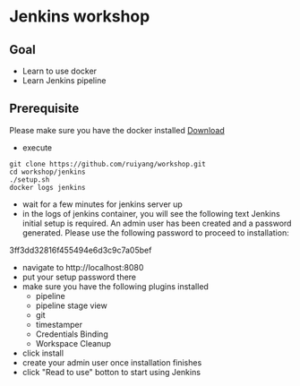 # Jenkins workshop
## Goal
  - Learn to use docker
  - Learn Jenkins pipeline
## Prerequisite
Please make sure you have the docker installed [Download](https://docs.docker.com/docker-for-mac/release-notes/#docker-community-edition-17120-ce-mac55-2018-02-27)
  - execute
  ```shell
  git clone https://github.com/ruiyang/workshop.git
  cd workshop/jenkins
  ./setup.sh
  docker logs jenkins
  ```
  - wait for a few minutes for jenkins server up
  - in the logs of jenkins container, you will see the following text
Jenkins initial setup is required. An admin user has been created and a password generated.
Please use the following password to proceed to installation:

3ff3dd32816f455494e6d3c9c7a05bef

  - navigate to http://localhost:8080
  - put your setup password there
  - make sure you have the following plugins installed
    - pipeline
    - pipeline stage view
    - git
    - timestamper
    - Credentials Binding
    - Workspace Cleanup
  - click install
  - create your admin user once installation finishes
  - click "Read to use" botton to start using Jenkins
